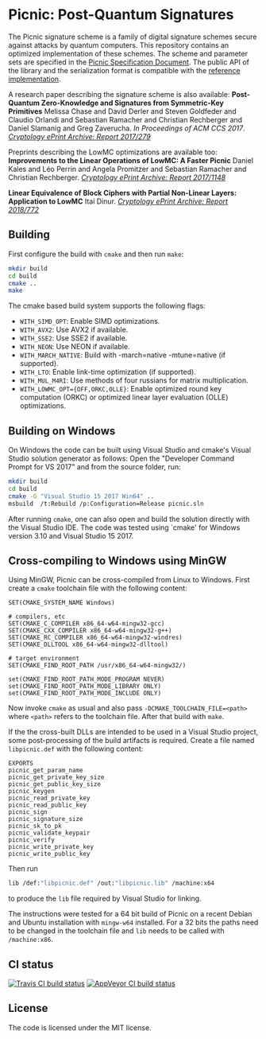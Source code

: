Picnic: Post-Quantum Signatures
===============================

The Picnic signature scheme is a family of digital signature schemes secure
against attacks by quantum computers. This repository contains an optimized
implementation of these schemes. The scheme and parameter sets are specified in
the [Picnic Specification Document](https://github.com/Microsoft/Picnic/blob/master/spec.pdf).
The public API of the library and the serialization format is compatible with
the [reference implementation](https://github.com/Microsoft/Picnic).

A research paper describing the signature scheme is also available:
**Post-Quantum Zero-Knowledge and Signatures from Symmetric-Key Primitives**
Melissa Chase and David Derler and Steven Goldfeder and Claudio Orlandi and
Sebastian Ramacher and Christian Rechberger and Daniel Slamanig and Greg
Zaverucha.
*In Proceedings of ACM CCS 2017*.
*[Cryptology ePrint Archive: Report 2017/279](http://eprint.iacr.org/2017/279)*

Preprints describing the LowMC optimizations are available too:
**Improvements to the Linear Operations of LowMC: A Faster Picnic**
Daniel Kales and Léo Perrin and Angela Promitzer and Sebastian Ramacher and Christian Rechberger.
*[Cryptology ePrint Archive: Report 2017/1148](http://eprint.iacr.org/2017/1148)*

**Linear Equivalence of Block Ciphers with Partial Non-Linear Layers: Application to LowMC**
Itai Dinur.
*[Cryptology ePrint Archive: Report 2018/772](http://eprint.iacr.org/2018/772)*

Building
--------

First configure the build with `cmake` and then run `make`:
```sh
mkdir build
cd build
cmake ..
make
```

The cmake based build system supports the following flags:
 * ``WITH_SIMD_OPT``: Enable SIMD optimizations.
 * ``WITH_AVX2``: Use AVX2 if available.
 * ``WITH_SSE2``: Use SSE2 if available.
 * ``WITH_NEON``: Use NEON if available.
 * ``WITH_MARCH_NATIVE``: Build with -march=native -mtune=native (if supported).
 * ``WITH_LTO``: Enable link-time optimization (if supported).
 * ``WITH_MUL_M4RI``: Use methods of four russians for matrix multiplication.
 * ``WITH_LOWMC_OPT={OFF,ORKC,OLLE}``: Enable optimized round key computation (ORKC) or optimized
   linear layer evaluation (OLLE) optimizations.

Building on Windows
-------------------

On Windows the code can be built using Visual Studio and cmake's Visual Studio
solution generator as follows: Open the "Developer Command Prompt for VS 2017"
and from the source folder, run:
```sh
mkdir build
cd build
cmake -G "Visual Studio 15 2017 Win64" ..
msbuild  /t:Rebuild /p:Configuration=Release picnic.sln
```

After running `cmake`, one can also open and build the solution directly with
the Visual Studio IDE. The code was tested using `cmake' for Windows version
3.10 and Visual Studio 15 2017.

Cross-compiling to Windows using MinGW
--------------------------------------

Using MinGW, Picnic can be cross-compiled from Linux to Windows. First create a
`cmake` toolchain file with the following content:
```
SET(CMAKE_SYSTEM_NAME Windows)

# compilers, etc
SET(CMAKE_C_COMPILER x86_64-w64-mingw32-gcc)
SET(CMAKE_CXX_COMPILER x86_64-w64-mingw32-g++)
SET(CMAKE_RC_COMPILER x86_64-w64-mingw32-windres)
SET(CMAKE_DLLTOOL x86_64-w64-mingw32-dlltool)

# target environment
SET(CMAKE_FIND_ROOT_PATH /usr/x86_64-w64-mingw32/)

set(CMAKE_FIND_ROOT_PATH_MODE_PROGRAM NEVER)
set(CMAKE_FIND_ROOT_PATH_MODE_LIBRARY ONLY)
set(CMAKE_FIND_ROOT_PATH_MODE_INCLUDE ONLY)
```
Now invoke `cmake` as usual and also pass `-DCMAKE_TOOLCHAIN_FILE=<path>` where
`<path>` refers to the toolchain file. After that build with `make`.

If the the cross-built DLLs are intended to be used in a Visual Studio project,
some post-processing of the build artifacts is required. Create a file named
`libpicnic.def` with the following content:
```
EXPORTS
picnic_get_param_name
picnic_get_private_key_size
picnic_get_public_key_size
picnic_keygen
picnic_read_private_key
picnic_read_public_key
picnic_sign
picnic_signature_size
picnic_sk_to_pk
picnic_validate_keypair
picnic_verify
picnic_write_private_key
picnic_write_public_key
```
Then run
```sh
lib /def:"libpicnic.def" /out:"libpicnic.lib" /machine:x64
```
to produce the `lib` file required by Visual Studio for linking.

The instructions were tested for a 64 bit build of Picnic on a recent Debian and
Ubuntu installation with `mingw-w64` installed. For a 32 bits the paths need to
be changed in the toolchain file and `lib` needs to be called with
`/machine:x86`.

CI status
---------
[![Travis CI build status](https://travis-ci.org/IAIK/Picnic.svg?branch=master)](https://travis-ci.org/IAIK/Picnic)
[![AppVeyor CI build status](https://ci.appveyor.com/api/projects/status/github/IAIK/Picnic?branch=master&svg=true)](https://ci.appveyor.com/project/sebastinas/picnic)

License
-------

The code is licensed under the MIT license.
